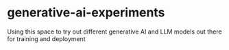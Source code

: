 # generative-ai-experiments
Using this space to try out different generative AI and LLM models out there for training and deployment
